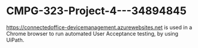 # CMPG-323-Project-4---34894845
https://connectedoffice-devicemanagement.azurewebsites.net is used in a Chrome browser to run automated User Acceptance testing, by using UiPath.
